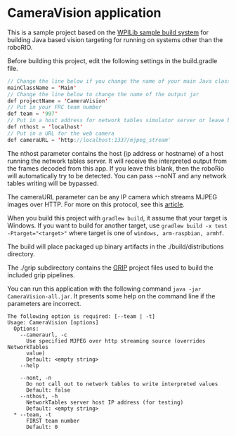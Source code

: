 # CameraVision application

This is a sample project based on the [WPILib sample build system](https://github.com/wpilibsuite/VisionBuildSamples) for building Java based vision targeting for running on systems other than the roboRIO.

Before building this project, edit the following settings in the build.gradle file.

```java
// Change the line below if you change the name of your main Java class
mainClassName = 'Main'
// Change the line below to change the name of the output jar
def projectName = 'CameraVision'
// Put in your FRC team number
def team = '997'
// Put in a host address for network tables simulator server or leave blank for roboRio
def nthost = 'localhost'
// Put in a URL for the web camera
def cameraURL = 'http://localhost:1337/mjpeg_stream'
```

The nthost parameter contains the host (ip address or hostname) of a host running the network tables server.  It will receive the interpreted output from the frames decoded from this app.  If you leave this blank, then the roboRio will automatically try to be detected.  You can pass --noNT and any network tables writing will be bypassed.

The cameraURL parameter can be any IP camera which streams MJPEG images over HTTP.  For more on this protocol, see this [article](https://stackoverflow.com/questions/2060953/httpwebresponse-with-mjpeg-and-multipart-x-mixed-replace-boundary-myboundary).

When you build this project with `gradlew build`, it assume that your target is Windows.  If you want to build for another target, use `gradlew build -x test -Ptarget="<target>"` where target is one of `windows, arm-raspbian, armhf`.

The build will place packaged up binary artifacts in the ./build/distributions directory.

The ./grip subdirectory contains the [GRIP](https://github.com/WPIRoboticsProjects/GRIP) project files used to build the included grip pipelines.

You can run this application with the following command `java -jar CameraVision-all.jar`.  It presents some help on the command line if the parameters are incorrect.

```
The following option is required: [--team | -t]
Usage: CameraVision [options]
  Options:
    --cameraurl, -c
      Use specified MJPEG over http streaming source (overrides NetworkTables
      value)
      Default: <empty string>
    --help

    --nont, -n
      Do not call out to network tables to write interpreted values
      Default: false
    --nthost, -h
      NetworkTables server host IP address (for testing)
      Default: <empty string>
  * --team, -t
      FIRST team number
      Default: 0
```